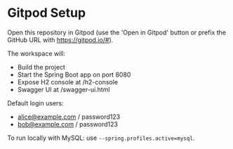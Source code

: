 # Gitpod Setup

Open this repository in Gitpod (use the 'Open in Gitpod' button or prefix the GitHub URL with https://gitpod.io/#).

The workspace will:
- Build the project
- Start the Spring Boot app on port 8080
- Expose H2 console at /h2-console
- Swagger UI at /swagger-ui.html

Default login users:
- alice@example.com / password123
- bob@example.com / password123

To run locally with MySQL: use `--spring.profiles.active=mysql`.

